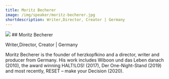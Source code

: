 ```yaml
---
title: Moritz Becherer
image: /img/speaker/moritz-becherer.jpg
shortdescription: Writer,Director, Creator | Germany
---
```

<img src="/img/speaker/moritz-becherer.jpg">
## Moritz Becherer

Writer,Director, Creator | Germany

Moritz Becherer is the founder of herzkopfkino and a director, writer and producer from Germany. His work includes Wiboon und das Leben danach (2010), the award winning HALT!LOS! (2017),  Der One-Night-Stand (2019) and most recently, RESET – make your Decision (2020).
